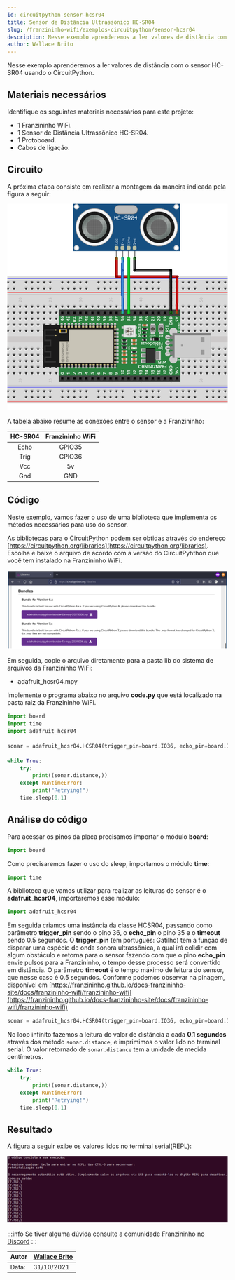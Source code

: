 ```yaml
---
id: circuitpython-sensor-hcsr04
title: Sensor de Distância Ultrassônico HC-SR04
slug: /franzininho-wifi/exemplos-circuitpython/sensor-hcsr04
description: Nesse exemplo aprenderemos a ler valores de distância com o sensor HC-SR04 usando o CircuitPython.
author: Wallace Brito
---
```


Nesse exemplo aprenderemos a ler valores de distância com o sensor HC-SR04 usando o CircuitPython.

## Materiais necessários

Identifique os seguintes materiais necessários para este projeto:

- 1 Franzininho WiFi.
- 1 Sensor de Distância Ultrassônico HC-SR04.
- 1 Protoboard.
- Cabos de ligação.

## Circuito

A próxima etapa consiste em realizar a montagem da maneira indicada pela figura a seguir:

![Circuito HC-SR04](img/hc-sr04/circuito-sensor-hcsr04.png)

A tabela abaixo resume as conexões entre o sensor e a Franzininho: 

|  HC-SR04   | Franzininho WiFi |
|:----------:|:----------------:|
|    Echo    |       GPIO35     |
|    Trig    |       GPIO36     |
|     Vcc    |        5v        |
|     Gnd    |        GND       |

## Código

Neste exemplo, vamos fazer o uso de uma biblioteca que implementa os métodos necessários para uso do sensor.

As bibliotecas para o CircuitPython podem ser obtidas através do endereço [https://circuitpython.org/libraries](https://circuitpython.org/libraries). Escolha e baixe o arquivo de acordo com a versão do CircuitPyhthon que você tem instalado na Franzininho WiFi.

![Bibliotecas](img/display-oled-i2c/libraries.png)

Em seguida, copie o arquivo diretamente para a pasta lib do sistema de arquivos da Franzininho WiFi:
- adafruit_hcsr04.mpy

Implemente o programa abaixo no arquivo **code.py** que está localizado na pasta raiz da Franzininho WiFi.

```python
import board
import time
import adafruit_hcsr04

sonar = adafruit_hcsr04.HCSR04(trigger_pin=board.IO36, echo_pin=board.IO35, timeout=0.5)

while True:
    try:
        print((sonar.distance,))
    except RuntimeError:
        print("Retrying!")
    time.sleep(0.1)
```

## Análise do código


Para acessar os pinos da placa precisamos importar o módulo **board**:
```python
import board
```

Como precisaremos fazer o uso do sleep, importamos o módulo **time**:
```python
import time
```

A biblioteca que vamos utilizar para realizar as leituras do sensor é o **adafruit_hcsr04**, importaremos esse módulo:
```python
import adafruit_hcsr04
```

Em seguida criamos uma instância da classe HCSR04, passando como parâmetro **trigger_pin** sendo o pino 36, o **echo_pin** o pino 35 e o **timeout** sendo 0.5 segundos.
O **trigger_pin** (em português: Gatilho) tem a função de disparar uma espécie de onda sonora ultrassônica, a qual irá colidir com algum obstáculo e retorna para o sensor fazendo com que o pino **echo_pin** envie pulsos para a Franzininho, o tempo desse processo será convertido em distância. O parâmetro **timeout** é o tempo máximo de leitura do sensor, que nesse caso é 0.5 segundos.
Conforme podemos observar na pinagem, disponível em [https://franzininho.github.io/docs-franzininho-site/docs/franzininho-wifi/franzininho-wifi](https://franzininho.github.io/docs-franzininho-site/docs/franzininho-wifi/franzininho-wifi) 

```python
sonar = adafruit_hcsr04.HCSR04(trigger_pin=board.IO36, echo_pin=board.IO35, timeout=0.5)
```

No loop infinito fazemos a leitura do valor de distância a cada **0.1 segundos** através dos método `sonar.distance`, e imprimimos o valor lido no terminal serial. O valor retornado de `sonar.distance` tem a unidade de medida centímetros.

```python
while True:
    try:
        print((sonar.distance,))
    except RuntimeError:
        print("Retrying!")
    time.sleep(0.1)
```

## Resultado

A figura a seguir exibe os valores lidos no terminal serial(REPL):

![Terminal Serial](img/hc-sr04/leitura-sensor-hc-sr04.png)

:::info
Se tiver alguma dúvida consulte a comunidade Franzininho no [Discord](https://discord.gg/H5kENmWGaz)
:::

| Autor | [Wallace Brito](mailto:wallacejsb@gmail.com) |
|-------|--------------|
| Data: | 31/10/2021   |
